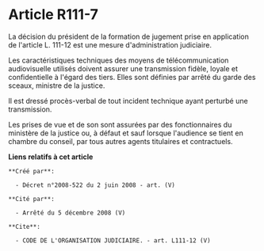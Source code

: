 # Article R111-7

La décision du président de la formation de jugement prise en application de l'article L. 111-12 est une mesure
d'administration judiciaire. 

Les caractéristiques techniques des moyens de télécommunication audiovisuelle utilisés doivent assurer une transmission
fidèle, loyale et confidentielle à l'égard des tiers. Elles sont définies par arrêté du garde des sceaux, ministre de la
justice. 

Il est dressé procès-verbal de tout incident technique ayant perturbé une transmission. 

Les prises de vue et de son sont assurées par des fonctionnaires du ministère de la justice ou, à défaut et sauf lorsque
l'audience se tient en chambre du conseil, par tous autres agents titulaires et contractuels.

**Liens relatifs à cet article**

	**Créé par**:

	  - Décret n°2008-522 du 2 juin 2008 - art. (V)

	**Cité par**:

	  - Arrêté du 5 décembre 2008 (V)

	**Cite**:

	  - CODE DE L'ORGANISATION JUDICIAIRE. - art. L111-12 (V)
